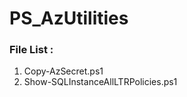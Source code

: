 # PS_AzUtilities
<p>
<H3>File List : </H2>
<ol>
  <li>Copy-AzSecret.ps1 </li>
  <li>Show-SQLInstanceAllLTRPolicies.ps1 </li>
  </ol>
</p>
